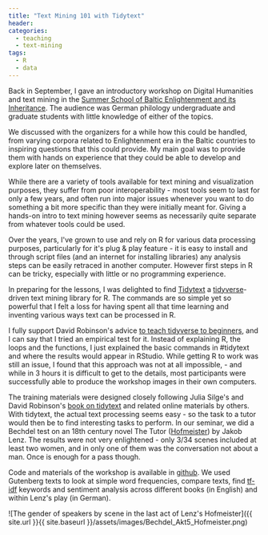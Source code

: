 ```yaml
---
title: "Text Mining 101 with Tidytext"
header:
categories:
  - teaching
  - text-mining
tags:
  - R
  - data
---
```


Back in September, I gave an introductory workshop on Digital Humanities and text mining in the [Summer School of Baltic Enlightenment and its Inheritance](https://sisu.ut.ee/mdad/sommerschule-die-baltische-aufkl%C3%A4rung-und-ihr-erbe). The audience was German philology undergraduate and graduate students with little knowledge of either of the topics.

We discussed with the organizers for a while how this could be handled, from varying corpora related to Enlightenment era in the Baltic countries to inspiring questions that this could provide. My main goal was to provide them with hands on experience that they could be able to develop and explore later on themselves.

While there are a variety of tools available for text mining and visualization purposes, they suffer from poor interoperability - most tools seem to last for only a few years, and often run into major issues whenever you want to do something a bit more specific than they were initially meant for. Giving a hands-on intro to text mining however seems as necessarily quite separate from whatever tools could be used.

Over the years, I've grown to use and rely on R for various data processing purposes, particularly for it's plug & play feature - it is easy to install and through script files (and an internet for installing libraries) any analysis steps can be easily retraced in another computer. However first steps in R can be tricky, especially with little or no programming experience.

In preparing for the lessons, I was delighted to find [Tidytext](http://tidytextmining.com/) a [tidyverse](https://www.tidyverse.org/)-driven text mining library for R. The commands are so simple yet so powerful that I felt a loss for having spent all that time learning and inventing various ways text can be processed in R.

I fully support David Robinson's advice [to teach tidyverse to beginners](http://varianceexplained.org/r/teach-tidyverse/), and I can say that I tried an empirical test for it. Instead of explaining R, the loops and the functions, I just explained the basic commands in #tidytext and where the results would appear in RStudio. While getting R to work was still an issue, I found that this approach was not at all impossible, - and while in 3 hours it is difficult to get to the details, most participants were successfully able to produce the workshop images in their own computers.

The training materials were designed closely following Julia Silge's and David Robinson's [book on tidytext](http://tidytextmining.com/) and related online materials by others. With tidytext, the actual text processing seems easy - so the task to a tutor would then be to find interesting tasks to perform. In our seminar, we did a Bechdel test on an 18th century novel The Tutor ([Hofmeister](https://de.wikipedia.org/wiki/Der_Hofmeister)) by Jakob Lenz. The results were not very enlightened - only 3/34 scenes included at least two women, and in only one of them was the conversation not about a man. Once is enough for a pass though.

Code and materials of the workshop is available in [github](https://github.com/peeter-t2/DH-workshop-BAIE17). We used Gutenberg texts to look at simple word frequencies, compare texts, find [tf-idf](https://en.wikipedia.org/wiki/Tf%E2%80%93idf) keywords and sentiment analysis across different books (in English) and within Lenz's play (in German).

![The gender of speakers by scene in the last act of Lenz's Hofmeister]({{ site.url }}{{ site.baseurl }}/assets/images/Bechdel_Akt5_Hofmeister.png)
